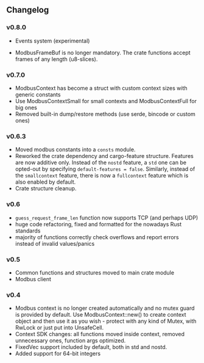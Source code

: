 ## Changelog

### v0.8.0

* Events system (experimental)

* ModbusFrameBuf is no longer mandatory. The crate functions accept frames of
  any length (u8-slices).

### v0.7.0

* ModbusContext has become a struct with custom context sizes with generic
  constants
* Use ModbusContextSmall for small contexts and ModbusContextFull for big ones
* Removed built-in dump/restore methods (use serde, bincode or custom ones)

### v0.6.3

* Moved modbus constants into a `consts` module.
* Reworked the crate dependency and cargo-feature structure. Features are now
  additive only. Instead of the `nostd` feature, a `std` one can be opted-out
  by specifying `default-features = false`. Similarly, instead of the
  `smallcontext` feature, there is now a `fullcontext` feature which is also
  enabled by default.
* Crate structure cleanup.

### v0.6

* `guess_request_frame_len` function now supports TCP (and perhaps UDP)
* huge code refactoring, fixed and formatted for the nowadays Rust standards
* majority of functions correctly check overflows and report errors instead of
  invalid values/panics

### v0.5

* Common functions and structures moved to main crate module
* Modbus client

### v0.4

* Modbus context is no longer created automatically and no mutex guard is
  provided by default. Use ModbusContext::new() to create context object and
  then use it as you wish - protect with any kind of Mutex, with RwLock or just
  put into UnsafeCell.
* Context SDK changes: all functions moved inside context, removed unnecessary
  ones, function args optimized.
* FixedVec support included by default, both in std and nostd.
* Added support for 64-bit integers

